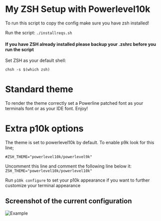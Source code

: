 # My ZSH Setup with Powerlevel10k

To run this script to copy the config make sure you have zsh installed!

Run the script: `./installreqs.sh`

#### If you have ZSH already installed please backup your .zshrc before you run the script

Set ZSH as your default shell:

`chsh -s $(which zsh)`

# Standard theme

To render the theme correctly set a Powerline patched font as your terminals font or as your IDE font. Enjoy!

# Extra p10k options

The theme is set to powerlevel10k by default. To enable p9k look for this line;

`#ZSH_THEME="powerlevel10k/powerlevel9k"`

Uncomment this line and comment the following line below it:
`ZSH_THEME="powerlevel10k/powerlevel10k"`

Run `p10k configure` to set your p10k appearance if you want to further customize your terminal appearance

## Screenshot of the current configuration

![Example](https://external-content.duckduckgo.com/iu/?u=https%3A%2F%2Fbhilburn.org%2Fcontent%2Fimages%2F2014%2F12%2Fpowerlevel9k.png&f=1&nofb=1)
